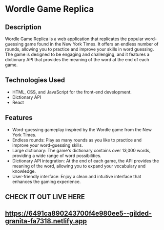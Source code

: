 # Wordle Game Replica

## Description
Wordle Game Replica is a web application that replicates the popular word-guessing game found in the New York Times. It offers an endless number of rounds, allowing you to practice and improve your skills in word guessing. The game is designed to be engaging and challenging, and it features a dictionary API that provides the meaning of the word at the end of each game.

## Technologies Used
- HTML, CSS, and JavaScript for the front-end development.
- Dictionary API 
- React

## Features
- Word-guessing gameplay inspired by the Wordle game from the New York Times.
- Endless rounds: Play as many rounds as you like to practice and improve your word-guessing skills.
- Large dictionary: The game's dictionary contains over 13,000 words, providing a wide range of word possibilities.
- Dictionary API integration: At the end of each game, the API provides the meaning of the word, allowing you to expand your vocabulary and knowledge.
- User-friendly interface: Enjoy a clean and intuitive interface that enhances the gaming experience.

## CHECK IT OUT LIVE HERE
## https://6491ca890243700f4e980ee5--gilded-granita-fa7318.netlify.app
